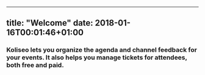 
---
title: "Welcome"
date: 2018-01-16T00:01:46+01:00
---

<h3 class="section-description">
Koliseo lets you organize the agenda and channel feedback for your events. It also helps you manage tickets for attendees, both free and paid.
</h3>